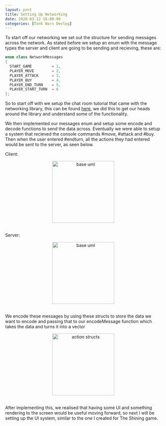 ```yaml
---
layout: post
title: Setting Up Networking
date: 2020-03-12 16:00:00
categories: [Tank Wars Devlog]
---
```


To start off our networking we set out the structure for sending messages across the network. As stated before we setup an enum with the message types the server and client are going to be sending and recieving, these are:

```C++
enum class NetworkMessages
{
  START_GAME         = 1,
  PLAYER_MOVE        = 2,
  PLAYER_ATTACK      = 3,
  PLAYER_BUY         = 4,
  PLAYER_END_TURN    = 5,
  PLAYER_START_TURN  = 6
};
```

So to start off with we setup the chat room tutorial that came with the networking library, this can be found [here](https://github.com/Halichoerus/NetLibrary/wiki/Chatroom-Tutorial), we did this to get our heads around the library and understand some of the functionality.

We then implemented our messages enum and setup some encode and decode functions to send the data across. Eventually we were able to setup a system that recieved the console commands #move, #attack and #buy. Then when the user entered #endturn, all the actions they had entered would be sent to the server, as seen below.

Client:
<center><img src="{{ site.baseurl }}/assets/console_client.png" alt="base uml" style="height: 200px;" /></center><br>

Server:
<center><img src="{{ site.baseurl }}/assets/console_server.png" alt="base uml" style="height: 200px;" /></center><br>

We encode these messages by using these structs to store the data we want to encode and passing that to our encodeMessage function which takes the data and turns it into a vector<char>

<center><img src="{{ site.baseurl }}/assets/action_structs_uml.png" alt="action structs" style="height: 200px;" /></center><br>

After implementing this, we realised that having some UI and something rendering to the screen would be useful moving forward, so next I will be setting up the UI system, similar to the one I created for The Shining game.